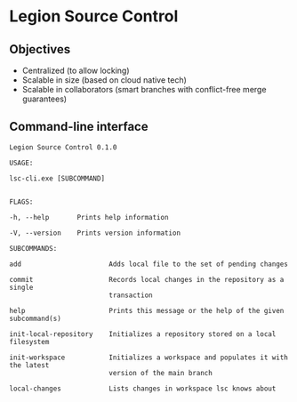 # Legion Source Control
## Objectives

 - Centralized (to allow locking)
 - Scalable in size (based on cloud native tech)
 - Scalable in collaborators (smart branches with conflict-free merge guarantees)

## Command-line interface
```
Legion Source Control 0.1.0

USAGE:

lsc-cli.exe [SUBCOMMAND]


FLAGS:

-h, --help       Prints help information

-V, --version    Prints version information

SUBCOMMANDS:

add                      Adds local file to the set of pending changes

commit                   Records local changes in the repository as a single
                         transaction

help                     Prints this message or the help of the given subcommand(s)

init-local-repository    Initializes a repository stored on a local filesystem

init-workspace           Initializes a workspace and populates it with the latest 
                         version of the main branch

local-changes            Lists changes in workspace lsc knows about
```

